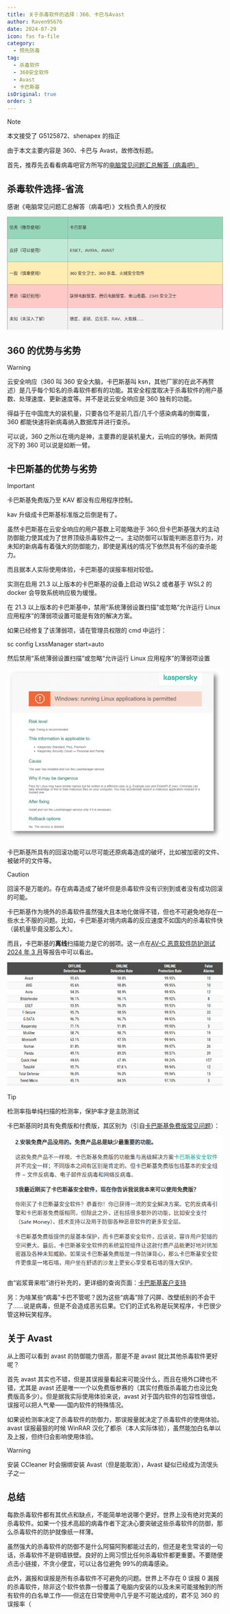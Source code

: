 ```yaml
---
title: 关于杀毒软件的选择：360、卡巴与Avast
author: Raven95676
date: 2024-07-29
icon: fas fa-file
category:
  - 预先防毒
tag:
  - 杀毒软件
  - 360安全软件
  - Avast
  - 卡巴斯基
isOriginal: true
order: 3
---
```


> [!note]
> 本文接受了 G5125872、shenapex 的指正
>
> 由于本文主要内容是 360、卡巴与 Avast，故修改标题。

首先，推荐先去看看病毒吧官方所写的[电脑常见问题汇总解答（病毒吧）](https://docs.qq.com/doc/DSU9mbmt5SHp2YmFS)

## 杀毒软件选择-省流

感谢《电脑常见问题汇总解答（病毒吧）》文档负责人的授权

![2024-08-01截取，已获得转载授权](3_choose_antivirus\OtLhSi.png)

## 360 的优势与劣势

> [!warning]
> 云安全响应（360 叫 360 安全大脑，卡巴斯基叫 ksn，其他厂家的在此不再赘述）是几乎每个知名的杀毒软件都有的功能。其安全程度取决于杀毒软件的用户基数、处理速度、更新速度等。并不是说云安全响应是 360 独有的功能。

得益于在中国庞大的装机量，只要各位不是前几百/几千个感染病毒的倒霉蛋，360 都能快速将新病毒纳入数据库并进行查杀。

可以说，360 之所以在境内是神，主要靠的是装机量大，云响应的够快。断网情况下的 360 可以说是如断一臂。

## 卡巴斯基的优势与劣势

> [!important]
> 卡巴斯基免费版乃至 KAV 都没有应用程序控制。
>
> kav 升级成卡巴斯基标准版之后倒是有了。

虽然卡巴斯基在云安全响应的用户基数上可能略逊于 360,但卡巴斯基强大的主动防御能力使其成为了世界顶级杀毒软件之一。主动防御可以智能判断恶意行为，对未知的新病毒有着强大的防御能力，即使是离线的情况下依然具有不俗的查杀能力。

而且据本人实际使用体验，卡巴斯基的误报率相对较低。

实测在启用 21.3 以上版本的卡巴斯基的设备上启动 WSL2 或者基于 WSL2 的 docker 会导致系统响应极为缓慢。

在 21.3 以上版本的卡巴斯基中，禁用“系统薄弱设置扫描”或忽略“允许运行 Linux 应用程序”的薄弱项设置可能是有效的解决方案。

如果已经修复了该薄弱项，请在管理员权限的 cmd 中运行：

sc config LxssManager start=auto

然后禁用“系统薄弱设置扫描”或忽略“允许运行 Linux 应用程序”的薄弱项设置

![官方声明](3_choose_antivirus\OtL7Dx.png)

卡巴斯基所具有的回滚功能可以尽可能还原病毒造成的破坏，比如被加密的文件、被破坏的文件等。

> [!caution]
> 回滚不是万能的。存在病毒造成了破坏但是杀毒软件没有识别到或者没有成功回滚的可能。

卡巴斯基作为境外的杀毒软件虽然强大且本地化做得不错，但也不可避免地存在一些水土不服的问题。比如，卡巴斯基对境内病毒的反应速度不如国内的杀毒软件快（装机量毕竟没那么大）。

而且，卡巴斯基的**离线**扫描能力是它的弱项。这一点在[AV-C 恶意软件防护测试 2024 年 3 月](https://www.av-comparatives.org/tests/malware-protection-test-march-2024/)等报告中可以看出。

![从左到右依次为：没网时的检测率、有网时的检测率、有网时的保护率、误报量](3_choose_antivirus\OtLiCX.png)

> [!tip]
> 检测率指单纯扫描的检测率，保护率才是主防测试

卡巴斯基同时具有免费版和付费版，其区别为（引自[卡巴斯基免费版常见问题](https://www.kaspersky.com.cn/blog/kaspersky-free-faq/8245/)）：

![卡巴斯基免费版和付费版的区别](3_choose_antivirus\OtL1nt.png)

由“岩浆膏来啦”进行补充的，更详细的查询页面：[卡巴斯基客户支持](https://support.kaspersky.cn/consumer)

另：为啥某些“病毒”卡巴不管呢？因为这些“病毒”除了闪屏、改壁纸别的不会干了……说是病毒，但是不会造成恶劣后果。它们的正式名称是玩笑程序，卡巴很少管这种玩笑程序。

## 关于 Avast

从上图可以看到 avast 的防御能力很高，那是不是 avast 就比其他杀毒软件更好呢？

首先 avast 其实也不错，但是其误报量看起来可能没什么，而且在境外口碑也不错，尤其是 avast 还是唯一一个以免费版参赛的（其实付费版杀毒能力也没比免费版高多少）。但是据我实际使用体验来说，avast 对于国内软件的包容性很低，误报可以把人气晕——国内软件的特殊情况。

如果说检测率决定了杀毒软件的防御力，那误报量就决定了杀毒软件的使用体验。avast 误报最狠的时候 WinRAR 汉化了都杀（本人实际体验），虽然能加白名单以及上报，但终归会影响使用体验。

> [!warning]
> 安装 CCleaner 时会捆绑安装 Avast（但是能取消），Avast 疑似已经成为流氓头子之一

## 总结

每款杀毒软件都有其优点和缺点，不能简单地说哪个更好。世界上没有绝对完美的杀毒软件。如果一个技术高超的病毒作者下定决心要突破这些杀毒软件的防御，那么杀毒软件的防护就像纸一样薄。

虽然强大的杀毒软件的防御不是什么阿猫阿狗都能过去的，但还是老生常谈的一句话，杀毒软件不是铜墙铁壁。良好的上网习惯比任何杀毒软件都更重要。不要随便点击小链接，不贪小便宜，可以让各位避免 99%的病毒感染。

此外，漏报和误报是所有杀毒软件不可避免的问题。世界上不存在 0 误报 0 漏报的杀毒软件，除非这个软件依靠一份覆盖了电脑内安装的以及未来可能接触到的所有软件的白名单工作——但这在日常使用中几乎是不可能达成的，君不见 360 的误报率（
